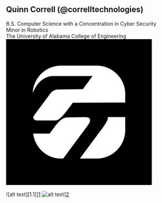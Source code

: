 ## Quinn Correll (@correlltechnologies)
B.S. Computer Science with a Concentration in Cyber Security\
Minor in Robotics\
The University of Alabama College of Engineering\
![Correll Technologies](logo.png)

<!-- display the social media buttons in your README -->

![alt text][1.1]][1]
![alt text][2.2]][2]

[1.2]: (https://raw.githubusercontent.com/CLorant/readme-social-icons/refs/heads/main/large/filled/linkedin.svg)
[2.2]: http://i.imgur.com/9I6NRUm.png (github icon)

[1]: http://www.twitter.com/carlsednaoui
[2]: http://www.facebook.com/sednaoui
